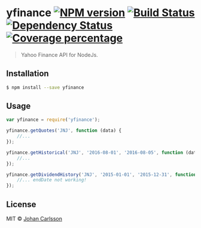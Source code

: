 # yfinance [![NPM version][npm-image]][npm-url] [![Build Status][travis-image]][travis-url] [![Dependency Status][daviddm-image]][daviddm-url] [![Coverage percentage][coveralls-image]][coveralls-url]
> Yahoo Finance API for NodeJs.

## Installation

```sh
$ npm install --save yfinance
```

## Usage

```js
var yfinance = require('yfinance');

yfinance.getQuotes('JNJ', function (data) {
    //...
});

yfinance.getHistorical('JNJ', '2016-08-01', '2016-08-05', function (data) {
    //...
});

yfinance.getDividendHistory('JNJ', '2015-01-01', '2015-12-31', function (data) {
    //... endDate not working!
});
```
## License

MIT © [Johan Carlsson]()


[npm-image]: https://badge.fury.io/js/yfinance.svg
[npm-url]: https://npmjs.org/package/yfinance
[travis-image]: https://travis-ci.org/johancn87/yf.svg?branch=master
[travis-url]: https://travis-ci.org/johancn87/yf
[daviddm-image]: https://david-dm.org/johancn87/yf.svg?theme=shields.io
[daviddm-url]: https://david-dm.org/johancn87/yf
[coveralls-image]: https://coveralls.io/repos/github/johancn87/yf/badge.svg?branch=master
[coveralls-url]: https://coveralls.io/github/johancn87/yf?branch=master
